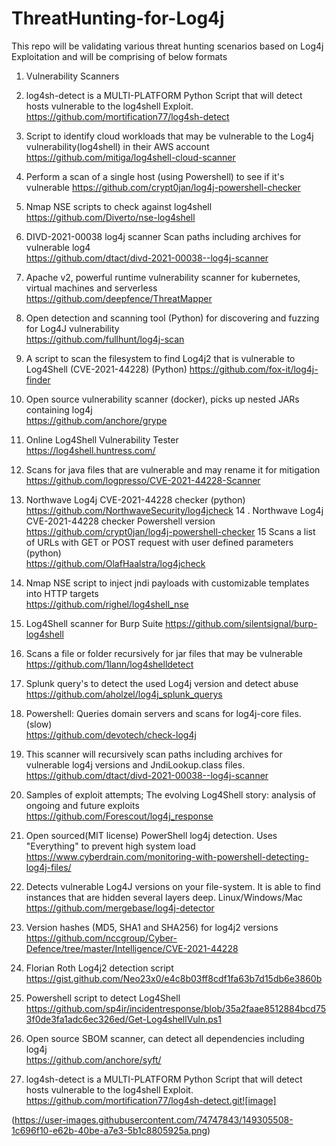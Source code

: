 # ThreatHunting-for-Log4j
This repo will be validating various threat hunting scenarios based on Log4j Exploitation and will be comprising of below formats

1. Vulnerability Scanners

1. log4sh-detect is a MULTI-PLATFORM Python Script that will detect hosts vulnerable to the log4shell Exploit.	
	https://github.com/mortification77/log4sh-detect
2. Script to identify cloud workloads that may be vulnerable to the Log4j vulnerability(log4shell) in their AWS account	
	https://github.com/mitiga/log4shell-cloud-scanner
4. Perform a scan of a single host (using Powershell) to see if it's vulnerable	
	https://github.com/crypt0jan/log4j-powershell-checker
5. Nmap NSE scripts to check against log4shell	
	https://github.com/Diverto/nse-log4shell
6. DIVD-2021-00038 log4j scanner Scan paths including archives for vulnerable log4	
	https://github.com/dtact/divd-2021-00038--log4j-scanner
7. Apache v2, powerful runtime vulnerability scanner for kubernetes, virtual machines and serverless	
	https://github.com/deepfence/ThreatMapper
8. Open detection and scanning tool (Python) for discovering and fuzzing for Log4J vulnerability	
	https://github.com/fullhunt/log4j-scan
9. A script to scan the filesystem to find Log4j2 that is vulnerable to Log4Shell (CVE-2021-44228) (Python)	
	https://github.com/fox-it/log4j-finder
10. Open source vulnerability scanner (docker), picks up nested JARs containing log4j	
	https://github.com/anchore/grype
11. Online Log4Shell Vulnerability Tester	
	https://log4shell.huntress.com/
12. Scans for java files that are vulnerable and may rename it for mitigation	
	https://github.com/logpresso/CVE-2021-44228-Scanner
13. Northwave Log4j CVE-2021-44228 checker (python)	
	https://github.com/NorthwaveSecurity/log4jcheck
14 . Northwave Log4j CVE-2021-44228 checker Powershell version	
	https://github.com/crypt0jan/log4j-powershell-checker
15 Scans a list of URLs with GET or POST request with user defined parameters (python)	
	https://github.com/OlafHaalstra/log4jcheck
16. Nmap NSE script to inject jndi payloads with customizable templates into HTTP targets	
	https://github.com/righel/log4shell_nse
17. Log4Shell scanner for Burp Suite
	https://github.com/silentsignal/burp-log4shell
18. Scans a file or folder recursively for jar files that may be vulnerable
	https://github.com/1lann/log4shelldetect
19. Splunk query's to detect the used Log4j version and detect abuse	
	https://github.com/aholzel/log4j_splunk_querys
20. Powershell: Queries domain servers and scans for log4j-core files. (slow)	
	https://github.com/devotech/check-log4j
21. This scanner will recursively scan paths including archives for vulnerable log4j versions and JndiLookup.class files.	
	https://github.com/dtact/divd-2021-00038--log4j-scanner
22. Samples of exploit attempts; The evolving Log4Shell story: analysis of ongoing and future exploits	
	https://github.com/Forescout/log4j_response
23. Open sourced(MIT license) PowerShell log4j detection. Uses "Everything" to prevent high system load	
	https://www.cyberdrain.com/monitoring-with-powershell-detecting-log4j-files/
24. Detects vulnerable Log4J versions on your file-system. It is able to find instances that are hidden several layers deep. Linux/Windows/Mac	
	https://github.com/mergebase/log4j-detector
25. Version hashes (MD5, SHA1 and SHA256) for log4j2 versions	
	https://github.com/nccgroup/Cyber-Defence/tree/master/Intelligence/CVE-2021-44228
26. Florian Roth Log4j2 detection script	
	https://gist.github.com/Neo23x0/e4c8b03ff8cdf1fa63b7d15db6e3860b
27. Powershell script to detect Log4Shell	
	https://github.com/sp4ir/incidentresponse/blob/35a2faae8512884bcd753f0de3fa1adc6ec326ed/Get-Log4shellVuln.ps1
28. Open source SBOM scanner, can detect all dependencies including log4j	
	https://github.com/anchore/syft/
29. log4sh-detect is a MULTI-PLATFORM Python Script that will detect hosts vulnerable to the log4shell Exploit.	
	https://github.com/mortification77/log4sh-detect.git![image]
  
  (https://user-images.githubusercontent.com/74747843/149305508-1c696f10-e62b-40be-a7e3-5b1c8805925a.png)
